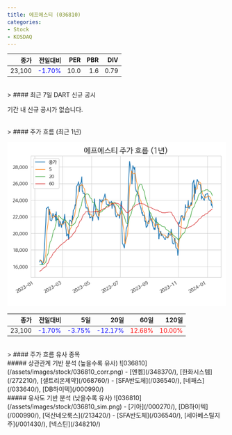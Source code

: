 ```yaml
---
title: 에프에스티 (036810)
categories:
- Stock
- KOSDAQ
---
```


|종가|전일대비|PER|PBR|DIV|
|---:|-------:|--:|--:|--:|
|23,100|<span style="color: blue">-1.70%</span>|10.0|1.6|0.79|

<!-- more -->

<br>
> #### 최근 7일 DART 신규 공시

기간 내 신규 공시가 없습니다.

<br>
> #### 주가 흐름 (최근 1년)

![036810](/assets/images/stock/036810.png)

|종가|전일대비|5일|20일|60일|120일|
|---:|-------:|--:|---:|---:|----:|
|23,100|<span style="color: blue">-1.70%</span>|<span style="color: blue">-3.75%</span>|<span style="color: blue">-12.17%</span>|<span style="color: red">12.68%</span>|<span style="color: red">10.00%</span>|

<br>
> #### 주가 흐름 유사 종목
<br>
##### 상관관계 기반 분석 (높을수록 유사)
![036810](/assets/images/stock/036810_corr.png)
- [엔켐](/348370/), [한화시스템](/272210/), [셀트리온제약](/068760/)
- [SFA반도체](/036540/), [네패스](/033640/), [DB하이텍](/000990/)

<br>
##### 유사도 기반 분석 (낮을수록 유사)
![036810](/assets/images/stock/036810_sim.png)
- [기아](/000270/), [DB하이텍](/000990/), [덕산네오룩스](/213420/)
- [SFA반도체](/036540/), [세아베스틸지주](/001430/), [넥스틴](/348210/)